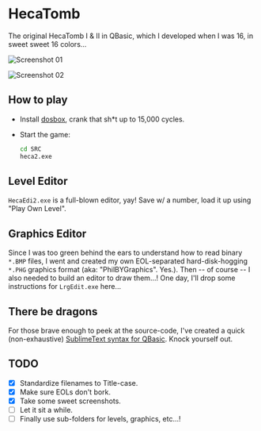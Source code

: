 # HecaTomb

The original HecaTomb I &amp; II in QBasic, which I developed when I was 16, in sweet sweet 16 colors...

![Screenshot 01](https://raw.githubusercontent.com/nemoDreamer/hecaTomb-original/master/ASSETS/screenshot_01.png)

![Screenshot 02](https://raw.githubusercontent.com/nemoDreamer/hecaTomb-original/master/ASSETS/screenshot_02.png)

## How to play

- Install [dosbox](http://dosbox.com), crank that sh\*t up to 15,000 cycles.
- Start the game:

  ```bash
  cd SRC
  heca2.exe
  ```

## Level Editor

`HecaEdi2.exe` is a full-blown editor, yay! Save w/ a number, load it up using "Play Own Level".

## Graphics Editor

Since I was too green behind the ears to understand how to read binary `*.BMP` files, I went and created my own EOL-separated hard-disk-hogging `*.PHG` graphics format (aka: "PhilBYGraphics". Yes.). Then -- of course -- I also needed to build an editor to draw them...! One day, I'll drop some instructions for `LrgEdit.exe` here...

## There be dragons

For those brave enough to peek at the source-code, I've created a quick (non-exhaustive) [SublimeText syntax for QBasic](https://github.com/nemoDreamer/sublime-syntax-qbasic). Knock yourself out.

## TODO

- [x] Standardize filenames to Title-case.
- [x] Make sure EOLs don't bork.
- [x] Take some sweet screenshots.
- [ ] Let it sit a while.
- [ ] Finally use sub-folders for levels, graphics, etc...!
